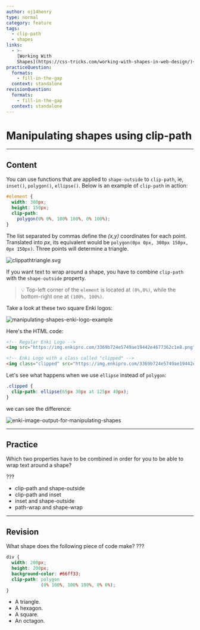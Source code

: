 ```yaml
---
author: oj14henry
type: normal
category: feature
tags:
  - clip-path
  - shapes
links:
  - >-
    [Working With
    Shapes](https://css-tricks.com/working-with-shapes-in-web-design/){Article}
practiceQuestion:
  formats:
    - fill-in-the-gap
  context: standalone
revisionQuestion:
  formats:
    - fill-in-the-gap
  context: standalone
---
```


# Manipulating shapes using clip-path


---

## Content

You can use functions that are applied to `shape-outside` to `clip-path`, ie, `inset()`, `polygon()`, `ellipse()`.
Below is an example of `clip-path` in action:

```css
#element {
  width: 300px;
  height: 150px;
  clip-path:
    polygon(0% 0%, 100% 100%, 0% 100%);
}
```

The list separated by commas define the *(x,y)* coordinates for each point. Translated into *px*, its equivalent would be `polygon(0px 0px, 300px 150px, 0px 150px)`. Three points will determine a triangle.

![clippathtriangle.svg](https://img.enkipro.com/9b9a4914d020ad42c618f59d8fe30abf.png)

If you want text to wrap around a shape, you have to combine `clip-path` with the `shape-outside` property.

> 💡 Top-left corner of the `element` is located at `(0%,0%)`, while the bottom-right one at `(100%, 100%)`.

Take a look at these two square Enki logos:

![manipulating-shapes-enki-logo-example](https://img.enkipro.com/3dc5e3eea131276d0e75a779141a2fc9.png)

Here's the HTML code:
```html
<!-- Regular Enki Logo -->
<img src="https://img.enkipro.com/3369b724e5749ae19442e4677362c1e8.png">

<!-- Enki Logo with a class called "clipped" -->
<img class="clipped" src="https://img.enkipro.com/3369b724e5749ae19442e4677362c1e8.png">
```

Let's see what happens when we use `ellipse` instead of `polygon`:
```css
.clipped { 
  clip-path: ellipse(65px 30px at 125px 40px);
}
```

we can see the difference:

![enki-image-output-for-manipulating-shapes](https://img.enkipro.com/a50732d668d8f66212f89a8420942551.png)


---

## Practice

Which two properties have to be combined in order for you to be able to wrap text around a shape?

???

- clip-path and shape-outside
- clip-path and inset
- inset and shape-outside
- path-wrap and shape-wrap


---

## Revision

What shape does the following piece of code make? ???

```css
div {
  width: 200px;
  height: 200px;
  background-color: #66ff33;
  clip-path: polygon
             (0% 100%, 100% 100%, 0% 0%);
}
```

- A triangle.
- A hexagon.
- A square.
- An octagon.
